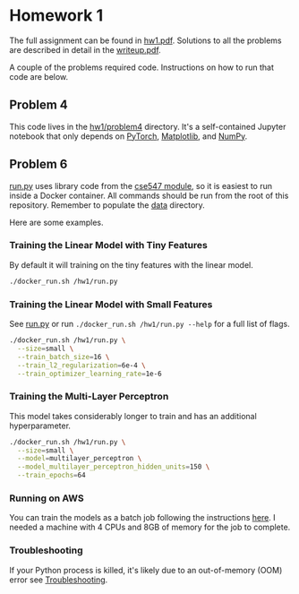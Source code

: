 # Homework 1

The full assignment can be found in [hw1.pdf](hw1.pdf). Solutions to all the problems are described in detail in the [writeup.pdf](writeup.pdf).

A couple of the problems required code. Instructions on how to run that code are below.

## Problem 4

This code lives in the [hw1/problem4](/hw1/problem4) directory. It's a self-contained Jupyter notebook that only depends on [PyTorch](https://github.com/pytorch/pytorch), [Matplotlib](https://github.com/matplotlib/matplotlib), and [NumPy](https://github.com/numpy/numpy).

## Problem 6

[run.py](run.py) uses library code from the [cse547 module](/cse547), so it is easiest to run inside a Docker container. All commands should be run from the root of this repository. Remember to populate the [data](/data) directory.

Here are some examples.

### Training the Linear Model with Tiny Features

By default it will training on the tiny features with the linear model.

```sh
./docker_run.sh /hw1/run.py
```

### Training the Linear Model with Small Features

See [run.py](run.py) or run `./docker_run.sh /hw1/run.py --help` for a full list of flags.

```sh
./docker_run.sh /hw1/run.py \
  --size=small \
  --train_batch_size=16 \
  --train_l2_regularization=6e-4 \
  --train_optimizer_learning_rate=1e-6
```

### Training the Multi-Layer Perceptron

This model takes considerably longer to train and has an additional hyperparameter.

```sh
./docker_run.sh /hw1/run.py \
  --size=small \
  --model=multilayer_perceptron \
  --model_multilayer_perceptron_hidden_units=150 \
  --train_epochs=64
```

### Running on AWS

You can train the models as a batch job following the instructions [here](https://github.com/ppham27/cse547/blob/master/README.md#running-on-amazon-web-services-aws). I needed a machine with 4 CPUs and 8GB of memory for the job to complete.

### Troubleshooting

If your Python process is killed, it's likely due to an out-of-memory (OOM) error see [Troubleshooting](/README.md/#troubleshooting).
